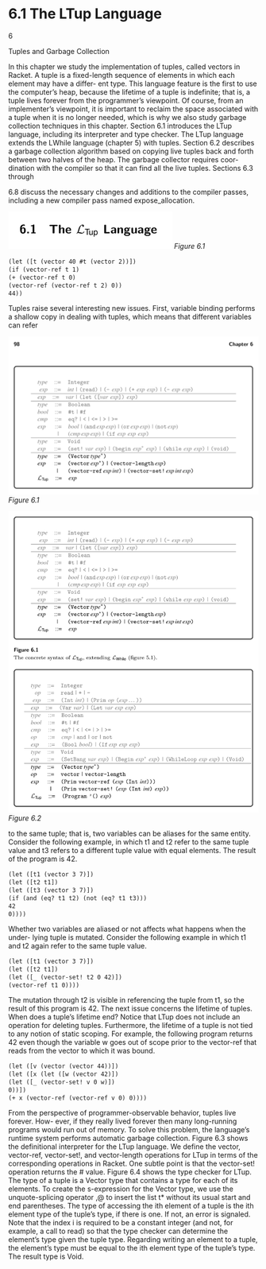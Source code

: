 # 6.1 The LTup Language

6

Tuples and Garbage Collection

In this chapter we study the implementation of tuples, called vectors in Racket. A tuple is a fixed-length sequence of elements in which each element may have a differ- ent type. This language feature is the first to use the computer’s heap, because the lifetime of a tuple is indefinite; that is, a tuple lives forever from the programmer’s viewpoint. Of course, from an implementer’s viewpoint, it is important to reclaim the space associated with a tuple when it is no longer needed, which is why we also study garbage collection techniques in this chapter. Section 6.1 introduces the LTup language, including its interpreter and type checker. The LTup language extends the LWhile language (chapter 5) with tuples. Section 6.2 describes a garbage collection algorithm based on copying live tuples back and forth between two halves of the heap. The garbage collector requires coor- dination with the compiler so that it can find all the live tuples. Sections 6.3 through

6.8 discuss the necessary changes and additions to the compiler passes, including a new compiler pass named expose_allocation.

![Figure 6.1...](images/page_111_vector_cluster_434.png)
*Figure 6.1*

```
(let ([t (vector 40 #t (vector 2))])
(if (vector-ref t 1)
(+ (vector-ref t 0)
(vector-ref (vector-ref t 2) 0))
44))
```

Tuples raise several interesting new issues. First, variable binding performs a shallow copy in dealing with tuples, which means that different variables can refer

![Figure 6.1...](images/page_112_vector_cluster_267.png)
*Figure 6.1*

![Figure 6.2...](images/page_112_vector_cluster_517.png)
*Figure 6.2*

to the same tuple; that is, two variables can be aliases for the same entity. Consider the following example, in which t1 and t2 refer to the same tuple value and t3 refers to a different tuple value with equal elements. The result of the program is 42.

```
(let ([t1 (vector 3 7)])
(let ([t2 t1])
(let ([t3 (vector 3 7)])
(if (and (eq? t1 t2) (not (eq? t1 t3)))
42
0))))
```

Whether two variables are aliased or not affects what happens when the under- lying tuple is mutated. Consider the following example in which t1 and t2 again refer to the same tuple value.

```
(let ([t1 (vector 3 7)])
(let ([t2 t1])
(let ([_ (vector-set! t2 0 42)])
(vector-ref t1 0))))
```

The mutation through t2 is visible in referencing the tuple from t1, so the result of this program is 42. The next issue concerns the lifetime of tuples. When does a tuple’s lifetime end? Notice that LTup does not include an operation for deleting tuples. Furthermore, the lifetime of a tuple is not tied to any notion of static scoping. For example, the following program returns 42 even though the variable w goes out of scope prior to the vector-ref that reads from the vector to which it was bound.

```
(let ([v (vector (vector 44))])
(let ([x (let ([w (vector 42)])
(let ([_ (vector-set! v 0 w)])
0))])
(+ x (vector-ref (vector-ref v 0) 0))))
```

From the perspective of programmer-observable behavior, tuples live forever. How- ever, if they really lived forever then many long-running programs would run out of memory. To solve this problem, the language’s runtime system performs automatic garbage collection. Figure 6.3 shows the definitional interpreter for the LTup language. We define the vector, vector-ref, vector-set!, and vector-length operations for LTup in terms of the corresponding operations in Racket. One subtle point is that the vector-set! operation returns the #<void> value. Figure 6.4 shows the type checker for LTup. The type of a tuple is a Vector type that contains a type for each of its elements. To create the s-expression for the Vector type, we use the unquote-splicing operator ,@ to insert the list t* without its usual start and end parentheses. The type of accessing the ith element of a tuple is the ith element type of the tuple’s type, if there is one. If not, an error is signaled. Note that the index i is required to be a constant integer (and not, for example, a call to read) so that the type checker can determine the element’s type given the tuple type. Regarding writing an element to a tuple, the element’s type must be equal to the ith element type of the tuple’s type. The result type is Void.

